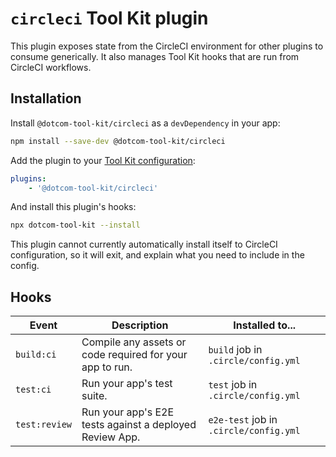 # `circleci` Tool Kit plugin

This plugin exposes state from the CircleCI environment for other plugins to consume generically. It also manages Tool Kit hooks that are run from CircleCI workflows.

## Installation

Install `@dotcom-tool-kit/circleci` as a `devDependency` in your app:

```sh
npm install --save-dev @dotcom-tool-kit/circleci
```

Add the plugin to your [Tool Kit configuration](https://github.com/financial-times/dotcom-tool-kit/blob/main/readme.md#configuration):

```yaml
plugins:
	- '@dotcom-tool-kit/circleci'
```

And install this plugin's hooks:

```sh
npx dotcom-tool-kit --install
```

This plugin cannot currently automatically install itself to CircleCI configuration, so it will exit, and explain what you need to include in the config.

## Hooks

| Event         | Description                                              | Installed to...                        |
| ------------- | -------------------------------------------------------- | -------------------------------------- |
| `build:ci`    | Compile any assets or code required for your app to run. | `build` job in `.circle/config.yml`    |
| `test:ci`     | Run your app's test suite.                               | `test` job in `.circle/config.yml`     |
| `test:review` | Run your app's E2E tests against a deployed Review App.  | `e2e-test` job in `.circle/config.yml` |
